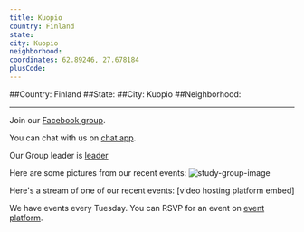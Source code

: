 ```yaml
---
title: Kuopio
country: Finland
state: 
city: Kuopio
neighborhood: 
coordinates: 62.89246, 27.678184
plusCode:
---
```


##Country: Finland
##State: 
##City: Kuopio
##Neighborhood: 
*****
Join our [Facebook group](https://www.facebook.com/groups/free.code.camp.kuopio).

You can chat with us on [chat app]().

Our Group leader is [leader]()

Here are some pictures from our recent events:
![study-group-image]()

Here's a stream of one of our recent events:
[video hosting platform embed]

We have events every Tuesday. You can RSVP for an event on [event platform]().
